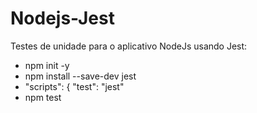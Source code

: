 # Nodejs-Jest
Testes de unidade para o aplicativo NodeJs usando Jest:



- npm init -y
- npm install --save-dev jest
- "scripts": {
  "test": "jest"
- npm test
